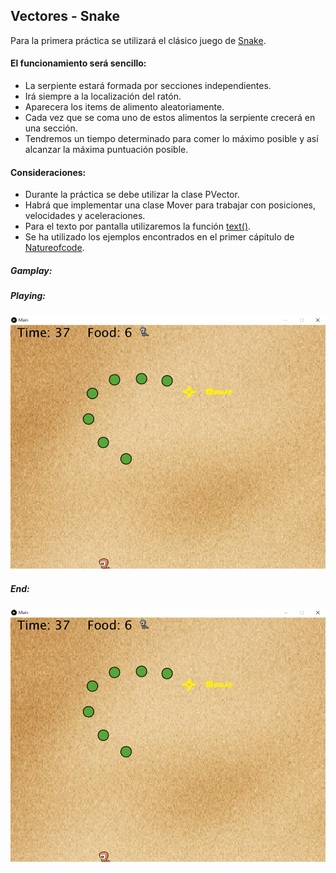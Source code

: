 ## Vectores - Snake

Para la primera práctica se utilizará el clásico juego de [Snake](https://en.wikipedia.org/wiki/Snake_(video_game_genre)). 

#### El funcionamiento será sencillo: 
* La serpiente estará formada por secciones independientes.
* Irá siempre a la localización del ratón.
* Aparecera los items de alimento aleatoriamente.
* Cada vez que se coma uno de estos alimentos la serpiente crecerá en una sección.
* Tendremos un tiempo determinado para comer lo máximo posible y así alcanzar la máxima puntuación posible. 


#### Consideraciones: 
* Durante la práctica se debe utilizar la clase PVector. 
* Habrá que implementar una clase Mover para trabajar con posiciones, velocidades y aceleraciones. 
* Para el texto por pantalla utilizaremos la función [text()](https://processing.org/reference/text_.html).
* Se ha utilizado los ejemplos encontrados en el primer cápitulo de [Natureofcode](www.natureofcode.com).

##### Gamplay: 

##### Playing: 
![Snake - Playing](https://raw.githubusercontent.com/MangelDR/processing-fisics/master/1.Vectores%20-%20Snake/Main/gameplay/Snake%20-%20Playing.png)

##### End: 
![Snake - End](https://raw.githubusercontent.com/MangelDR/processing-fisics/master/1.Vectores%20-%20Snake/Main/gameplay/Snake%20-%20Playing.png)
